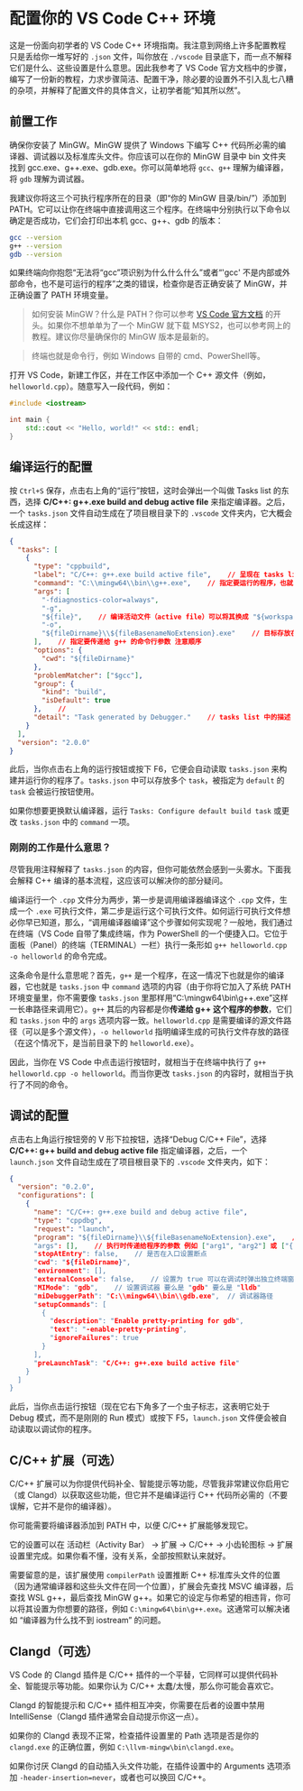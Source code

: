 # 配置你的 VS Code C++ 环境

这是一份面向初学者的 VS Code C++ 环境指南。我注意到网络上许多配置教程只是丢给你一堆写好的 `.json` 文件，叫你放在 `./vscode` 目录底下，而一点不解释它们是什么、这些设置是什么意思。因此我参考了 VS Code 官方文档中的步骤，编写了一份新的教程，力求步骤简洁、配置干净，除必要的设置外不引入乱七八糟的杂项，并解释了配置文件的具体含义，让初学者能“知其所以然”。

## 前置工作

确保你安装了 MinGW。MinGW 提供了 Windows 下编写 C++ 代码所必需的编译器、调试器以及标准库头文件。你应该可以在你的 MinGW 目录中 bin 文件夹找到 gcc.exe、g++.exe、gdb.exe。你可以简单地将 `gcc`、`g++` 理解为编译器，将 `gdb` 理解为调试器。

我建议你将这三个可执行程序所在的目录（即“你的 MinGW 目录/bin/”）添加到 PATH。它可以让你在终端中直接调用这三个程序。在终端中分别执行以下命令以确定是否成功，它们会打印出本机 gcc、g++、gdb 的版本：

```bash
gcc --version
g++ --version
gdb --version
```

如果终端向你抱怨“无法将“gcc”项识别为什么什么什么”或者“'gcc' 不是内部或外部命令，也不是可运行的程序”之类的错误，检查你是否正确安装了 MinGW，并正确设置了 PATH 环境变量。

> 如何安装 MinGW？什么是 PATH？你可以参考 [VS Code 官方文档](https://code.visualstudio.com/docs/cpp/config-mingw) 的开头。如果你不想单单为了一个 MinGW 就下载 MSYS2，也可以参考网上的教程。建议你尽量确保你的 MinGW 版本是最新的。

> 终端也就是命令行，例如 Windows 自带的 cmd、PowerShell等。

打开 VS Code，新建工作区，并在工作区中添加一个 C++ 源文件（例如，`helloworld.cpp`）。随意写入一段代码，例如：

```c++
#include <iostream>

int main {
    std::cout << "Hello, world!" << std:: endl;
}
```

## 编译运行的配置

按 `Ctrl+S` 保存，点击右上角的“运行”按钮，这时会弹出一个叫做 Tasks list 的东西，选择 **C/C++: g++.exe build and debug active file** 来指定编译器。之后，一个 `tasks.json` 文件自动生成在了项目根目录下的 `.vscode` 文件夹内，它大概会长成这样：

```json
{
  "tasks": [
    {
      "type": "cppbuild",
      "label": "C/C++: g++.exe build active file",    // 呈现在 tasks list 中 可随意命名
      "command": "C:\\mingw64\\bin\\g++.exe",    // 指定要运行的程序，也就是你的编译器
      "args": [
        "-fdiagnostics-color=always",
        "-g",
        "${file}",    // 编译活动文件（active file）可以将其换成 "${workspaceFolder}/*.cpp" 来编译所有源文件
        "-o",
        "${fileDirname}\\${fileBasenameNoExtension}.exe"    // 目标存放在当前目录下
      ],    // 指定要传递给 g++ 的命令行参数 注意顺序
      "options": {
        "cwd": "${fileDirname}"
      },
      "problemMatcher": ["$gcc"],
      "group": {
        "kind": "build",
        "isDefault": true
      },    // 
      "detail": "Task generated by Debugger."    // tasks list 中的描述
    }
  ],
  "version": "2.0.0"
}
```

此后，当你点击右上角的运行按钮或按下 F6，它便会自动读取 `tasks.json` 来构建并运行你的程序了。`tasks.json` 中可以存放多个 `task`，被指定为 `default` 的 `task` 会被运行按钮使用。

如果你想要更换默认编译器，运行 `Tasks: Configure default build task` 或更改 `tasks.json` 中的 `command` 一项。

### 刚刚的工作是什么意思？

尽管我用注释解释了 `tasks.json` 的内容，但你可能依然会感到一头雾水。下面我会解释 C++ 编译的基本流程，这应该可以解决你的部分疑问。

编译运行一个 `.cpp` 文件分为两步，第一步是调用编译器编译这个 `.cpp` 文件，生成一个 `.exe` 可执行文件，第二步是运行这个可执行文件。如何运行可执行文件想必你早已知道，那么，“调用编译器编译”这个步骤如何实现呢？一般地，我们通过在终端（VS Code 自带了集成终端，作为 PowerShell 的一个便捷入口。它位于面板（Panel）的终端（TERMINAL）一栏）执行一条形如 `g++ helloworld.cpp -o helloworld` 的命令完成。

这条命令是什么意思呢？首先，`g++` 是一个程序，在这一情况下也就是你的编译器，它也就是 `tasks.json` 中 `command` 选项的内容（由于你将它加入了系统 PATH 环境变量里，你不需要像 `tasks.json` 里那样用“C:\mingw64\bin\g++.exe”这样一长串路径来调用它）。`g++` 其后的内容都是你**传递给 g++ 这个程序的参数**，它们和 `tasks.json` 中的 `args` 选项内容一致。`helloworld.cpp` 是需要编译的源文件路径（可以是多个源文件），`-o helloworld` 指明编译生成的可执行文件存放的路径（在这个情况下，是当前目录下的 `helloworld.exe`）。

因此，当你在 VS Code 中点击运行按钮时，就相当于在终端中执行了 `g++ helloworld.cpp -o helloworld`。而当你更改 `tasks.json` 的内容时，就相当于执行了不同的命令。

## 调试的配置

点击右上角运行按钮旁的 V 形下拉按钮，选择“Debug C/C++ File”，选择 **C/C++: g++ build and debug active file** 指定编译器，之后，一个 `launch.json` 文件自动生成在了项目根目录下的 `.vscode` 文件夹内，如下：

```json
{
  "version": "0.2.0",
  "configurations": [
    {
      "name": "C/C++: g++.exe build and debug active file",
      "type": "cppdbg",
      "request": "launch",
      "program": "${fileDirname}\\${fileBasenameNoExtension}.exe",    // 指定需要调试的文件 这里为活动文件目录 ${fileDirname} 下的活动文件（对应的可执行文件）
      "args": [],    // 执行时传递给程序的参数 例如 ["arg1", "arg2"] 或 ["{\\\"arg1\\\": true}]
      "stopAtEntry": false,    // 是否在入口设置断点
      "cwd": "${fileDirname}",
      "environment": [],
      "externalConsole": false,    // 设置为 true 可以在调试时弹出独立终端窗口
      "MIMode": "gdb",    // 设置调试器 要么是 "gdb" 要么是 "lldb"
      "miDebuggerPath": "C:\\mingw64\\bin\\gdb.exe",  // 调试器路径
      "setupCommands": [
        {
          "description": "Enable pretty-printing for gdb",
          "text": "-enable-pretty-printing",
          "ignoreFailures": true
        }
      ],
      "preLaunchTask": "C/C++: g++.exe build active file"
    }
  ]
}
```

此后，当你点击运行按钮（现在它右下角多了一个虫子标志，这表明它处于 Debug 模式，而不是刚刚的 Run 模式）或按下 F5，`launch.json` 文件便会被自动读取以调试你的程序。

## C/C++ 扩展（可选）

C/C++ 扩展可以为你提供代码补全、智能提示等功能，尽管我非常建议你启用它（或 Clangd）以获取这些功能，但它并不是编译运行 C++ 代码所必需的（不要误解，它并不是你的编译器）。

你可能需要将编译器添加到 PATH 中，以便 C/C++ 扩展能够发现它。

它的设置可以在 活动栏（Activity Bar） -> 扩展 -> C/C++ -> 小齿轮图标 -> 扩展设置里完成。如果你看不懂，没有关系，全部按照默认来就好。

需要留意的是，该扩展使用 `compilerPath` 设置推断 C++ 标准库头文件的位置（因为通常编译器和这些头文件在同一个位置），扩展会先查找 MSVC 编译器，后查找 WSL g++，最后查找 MinGW g++。如果它的设定与你希望的相违背，你可以将其设置为你想要的路径，例如 `C:\mingw64\bin\g++.exe`。这通常可以解决诸如 “编译器为什么找不到 iostream” 的问题。

## Clangd（可选）

VS Code 的 Clangd 插件是 C/C++ 插件的一个平替，它同样可以提供代码补全、智能提示等功能。如果你认为 C/C++ 太蠢/太慢，那么你可能会喜欢它。

Clangd 的智能提示和 C/C++ 插件相互冲突，你需要在后者的设置中禁用 IntelliSense（Clangd 插件通常会自动提示你这一点）。

如果你的 Clangd 表现不正常，检查插件设置里的 Path 选项是否是你的 `clangd.exe` 的正确位置，例如 `C:\llvm-mingw\bin\clangd.exe`。

如果你讨厌 Clangd 的自动插入头文件功能，在插件设置中的 Arguments 选项添加 `-header-insertion=never`，或者也可以换回 C/C++。
